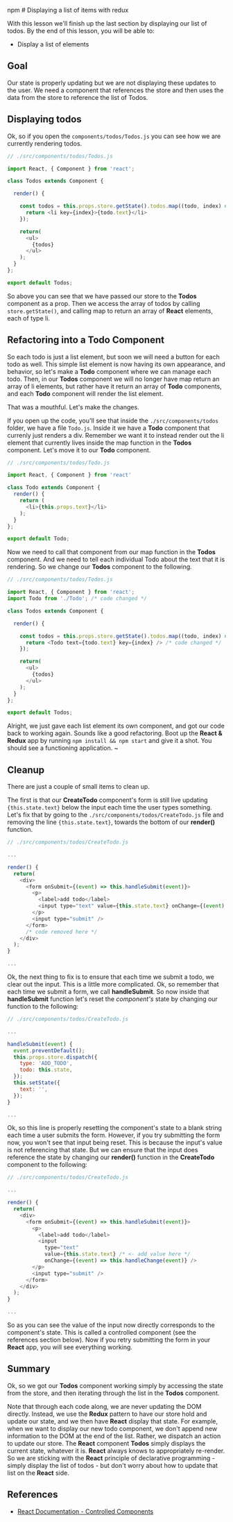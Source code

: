 npm # Displaying a list of items with redux

With this lesson we'll finish up the last section by displaying our list of todos. By the end of this lesson, you will be able to:
* Display a list of elements

## Goal
Our state is properly updating but we are not displaying these updates to the user. We need a component that references the store and then uses the data from the store to reference the list of Todos.

## Displaying todos
Ok, so if you open the `components/todos/Todos.js` you can see how we are currently rendering todos.

```js
// ./src/components/todos/Todos.js

import React, { Component } from 'react';

class Todos extends Component {

  render() {

    const todos = this.props.store.getState().todos.map((todo, index) => {
      return <li key={index}>{todo.text}</li>
    });

    return(
      <ul>
        {todos}
      </ul>
    );
  }
};

export default Todos;
```

So above you can see that we have passed our store to the __Todos__ component as a prop. Then we access the array of todos by calling `store.getState()`, and calling map to return an array of __React__ elements, each of type li.

## Refactoring into a Todo Component
So each todo is just a list element, but soon we will need a button for each todo as well. This simple list element is now having its own appearance, and behavior, so let's make a __Todo__ component where we can manage each todo. Then, in our __Todos__ component we will no longer have map return an array of li elements, but rather have it return an array of __Todo__ components, and each __Todo__ component will render the list element.

That was a mouthful. Let's make the changes.

If you open up the code, you'll see that inside the `./src/components/todos` folder, we have a file `Todo.js`. Inside it we have a __Todo__ component that currenly just renders a div. Remember we want it to instead render out the li element that currently lives inside the map function in the __Todos__ component. Let's move it to our __Todo__ component.

```js
// ./src/components/todos/Todo.js

import React, { Component } from 'react'

class Todo extends Component {
  render() {
    return (
      <li>{this.props.text}</li>
    );
  }
};

export default Todo;
```

Now we need to call that component from our map function in the __Todos__ component. And we need to tell each individual Todo about the text that it is rendering. So we change our __Todos__ component to the following.

```js
// ./src/components/todos/Todos.js

import React, { Component } from 'react';
import Todo from './Todo'; /* code changed */

class Todos extends Component {

  render() {

    const todos = this.props.store.getState().todos.map((todo, index) => {
      return <Todo text={todo.text} key={index} /> /* code changed */
    });

    return(
      <ul>
        {todos}
      </ul>
    );
  }
};

export default Todos;
```

Alright, we just gave each list element its own component, and got our code back to working again. Sounds like a good refactoring. Boot up the __React & Redux__ app by running `npm install && npm start` and give it a shot. You should see a functioning application. ~

## Cleanup
There are just a couple of small items to clean up.

The first is that our __CreateTodo__ component's form is still live updating `{this.state.text}` below the input each time the user types something. Let's fix that by going to the `./src/components/todos/CreateTodo.js` file and removing the line `{this.state.text}`, towards the bottom of our __render()__ function.

```js
// ./src/components/todos/CreateTodo.js

...

render() {
  return(
    <div>
      <form onSubmit={(event) => this.handleSubmit(event)}>
        <p>
          <label>add todo</label>
          <input type="text" value={this.state.text} onChange={(event) => this.handleChange(event)} />
        </p>
        <input type="submit" />
      </form>
      /* code removed here */
    </div>
  );
}

...

```

Ok, the next thing to fix is to ensure that each time we submit a todo, we clear out the input. This is a little more complicated. Ok, so remember that each time we submit a form, we call __handleSubmit__. So now inside that __handleSubmit__ function let's reset the *component's* state by changing our function to the following:

```js
// ./src/components/todos/CreateTodo.js

...

handleSubmit(event) {
  event.preventDefault();
  this.props.store.dispatch({
    type: 'ADD_TODO',
    todo: this.state,
  });
  this.setState({
    text: '',
  });
}

...
```

Ok, so this line is properly resetting the component's state to a blank string each time a user submits the form. However, if you try submitting the form now, you won't see that input being reset. This is because the input's value is not referencing that state. But we can ensure that the input does reference the state by changing our __render()__ function in the __CreateTodo__ component to the following:

```js
// ./src/components/todos/CreateTodo.js

...

render() {
  return(
    <div>
      <form onSubmit={(event) => this.handleSubmit(event)}>
        <p>
          <label>add todo</label>
          <input
            type="text"
            value={this.state.text} /* <- add value here */
            onChange={(event) => this.handleChange(event)} />
        </p>
        <input type="submit" />
      </form>
    </div>
  );
}

...
```

So as you can see the value of the input now directly corresponds to the component's state. This is called a controlled component (see the references section below). Now if you retry submitting the form in your __React__ app, you will see everything working.

## Summary
Ok, so we got our __Todos__ component working simply by accessing the state from the store, and then iterating through the list in the __Todos__ component.

Note that through each code along, we are never updating the DOM directly. Instead, we use the __Redux__ pattern to have our store hold and update our state, and we then have __React__ display that state. For example, when we want to display our new todo component, we don't append new information to the DOM at the end of the list. Rather, we dispatch an action to update our store. The __React__ component __Todos__ simply displays the current state, whatever it is. __React__ always knows to appropriately re-render. So we are sticking with the __React__ principle of declarative programming - simply display the list of todos - but don't worry about how to update that list on the __React__ side.

## References
- [React Documentation - Controlled Components](https://facebook.github.io/react/docs/forms.html)
